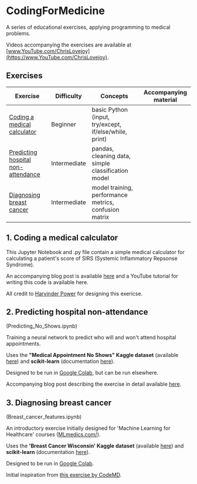# CodingForMedicine
A series of educational exercises, applying programming to medical problems.

Videos accompanying the exercises are available at [www.YouTube.com/ChrisLovejoy](https://www.YouTube.com/ChrisLovejoy).




## Exercises

| Exercise                           | Difficulty   | Concepts                                               | Accompanying material |
| ---------------------------------- | ------------ | ------------------------------------------------------ | --------------------- |
| [Coding a medical calculator](https://github.com/chris-lovejoy/CodingForMedicine/blob/main/Coding_Medical_Calculator/SIRS_Calculator.ipynb)        | Beginner     | basic Python (input, try/except, if/else/while, print) |                       |
| [Predicting hospital non-attendance](https://github.com/chris-lovejoy/CodingForMedicine/blob/main/Predicting_No_Shows.ipynb) | Intermediate | pandas, cleaning data, simple classification model     |                       |
| [Diagnosing breast cancer](https://github.com/chris-lovejoy/CodingForMedicine/blob/main/Breast_cancer_features.ipynb)           | Intermediate | model training, performance metrics, confusion matrix  |                       |


## 1. Coding a medical calculator
This Jupyter Notebook and .py file contain a simple medical calculator for calculating a patient's score of SIRS (Systemic Inflammatory Repsonse Syndrome).

An accompanying blog post is available [here](https://www.codemd.co.uk/sirs-calculator/) and a YouTube tutorial for writing this code is available here.

All credit to [Harvinder Power](https://github.com/harvinder-power) for designing this exericse.



## 2. Predicting hospital non-attendance
(Predicting_No_Shows.ipynb)

Training a neural network to predict who will and won't attend hospital appointments.

Uses the **"Medical Appointment No Shows" Kaggle dataset** (available [here](https://www.kaggle.com/joniarroba/noshowappointments/downloads/noshowappointments.zip/5)) and **scikit-learn** (documentation [here](https://scikit-learn.org/)).

Designed to be run in [Google Colab](https://colab.research.google.com/), but can be run elsewhere.

Accompanying blog post describing the exercise in detail available [here](https://chrislovejoy.me/no-shows/).



## 3. Diagnosing breast cancer
(Breast_cancer_features.ipynb)

An introductory exercise initially designed for 'Machine Learning for Healthcare' courses ([MLmedics.com/](https://MLmedics.com/)).

Uses the **'Breast Cancer Wisconsin' Kaggle dataset** (available [here](https://www.kaggle.com/uciml/breast-cancer-wisconsin-data/downloads/breast-cancer-wisconsin-data.zip/2)) and **scikit-learn** (documentation [here](https://scikit-learn.org/)).

Designed to be run in [Google Colab](https://colab.research.google.com/).

Initial inspiration from [this exercise by CodeMD](http://codemd.co.uk/data-science-with-breast-cancer-data/).

